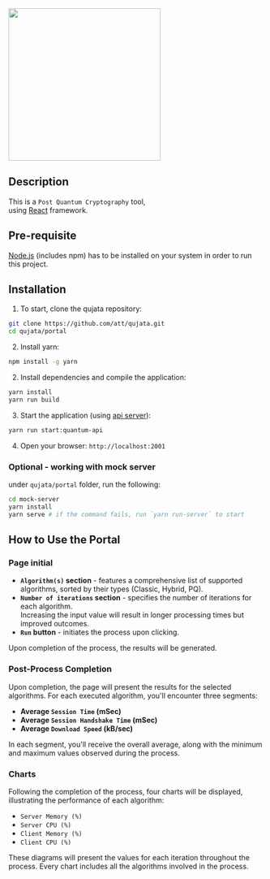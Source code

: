 <img src="https://github.com/att/qujata/assets/7979328/199a9c84-840b-415e-a221-621c22184ad2" width="300">

## Description
This is a `Post Quantum Cryptography` tool,
<br/>
using [React](https://github.com/facebook/create-react-app) framework.


## Pre-requisite
[Node.js](#https://nodejs.org/en/download) (includes npm) has to be installed on your system in order to run this project.

## Installation

1. To start, clone the qujata repository:
```bash
git clone https://github.com/att/qujata.git
cd qujata/portal
```
2. Install yarn:
```bash
npm install -g yarn
```
2. Install dependencies and compile the application:
```bash
yarn install
yarn run build
```
3. Start the application (using  [api server](#https://github.com/att/qujata/tree/main/api)):
```bash
yarn run start:quantum-api
```

4. Open your browser: `http://localhost:2001`


### Optional - working with mock server
under `qujata/portal` folder, run the following:

```bash
cd mock-server 
yarn install
yarn serve # if the command fails, run `yarn run-server` to start
```

## How to Use the Portal

### Page initial
- <b>`Algorithm(s)` section</b> - features a comprehensive list of supported algorithms, sorted by their types (Classic, Hybrid, PQ).
- <b>`Number of iterations` section</b> - specifies the number of iterations for each algorithm. <br />Increasing the input value will result in longer processing times but improved outcomes.
- <b>`Run` button</b> - initiates the process upon clicking.

Upon completion of the process, the results will be generated.

### Post-Process Completion
Upon completion, the page will present the results for the selected algorithms. For each executed algorithm, you'll encounter three segments:
- <b>Average `Session Time` (mSec)</b>
- <b>Average `Session Handshake Time` (mSec)</b>
- <b>Average `Download Speed` (kB/sec)</b>

In each segment, you'll receive the overall average, along with the minimum and maximum values observed during the process.

### Charts
Following the completion of the process, four charts will be displayed, illustrating the performance of each algorithm:
- `Server Memory (%)`
- `Server CPU (%)`
- `Client Memory (%)`
- `Client CPU (%)`

These diagrams will present the values for each iteration throughout the process. Every chart includes all the algorithms involved in the process.

